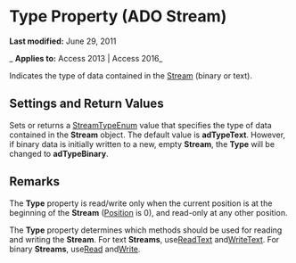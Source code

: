 
# Type Property (ADO Stream)

 **Last modified:** June 29, 2011

 _ **Applies to:** Access 2013 | Access 2016_



Indicates the type of data contained in the [Stream](d49b1514-e0b4-0aca-d5c2-8266f3f4fe65.md) (binary or text).

## Settings and Return Values

Sets or returns a [StreamTypeEnum](3e84c728-0c71-55fb-06f2-7f4e644689ce.md) value that specifies the type of data contained in the **Stream** object. The default value is **adTypeText**. However, if binary data is initially written to a new, empty **Stream**, the **Type** will be changed to **adTypeBinary**.


## Remarks

The  **Type** property is read/write only when the current position is at the beginning of the **Stream** ([Position](a07c9197-673b-ddf2-fca9-b0b54fbd67b4.md) is 0), and read-only at any other position.

The  **Type** property determines which methods should be used for reading and writing the **Stream**. For text **Streams**, use[ReadText](08f5bac4-dccd-696c-09a7-e1ba0cb38d79.md) and[WriteText](1ca2d9d5-11f4-d088-6fc3-53240208bb09.md). For binary  **Streams**, use[Read](91c3ad34-f891-5be0-1fc1-c5c8a2ff07a4.md) and[Write](cabe4581-409f-7f05-bd59-d495bfb2c6fd.md).

